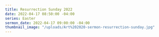 ```yaml
---
title: Resurrection Sunday 2022
date: 2022-04-17 08:50:00 -04:00
series: Easter
sermon_date: 2022-04-17 09:00:00 -04:00
thumbnail_image: "/uploads/Art%202020-sermon-resurrection-sunday.jpg"
---
```


